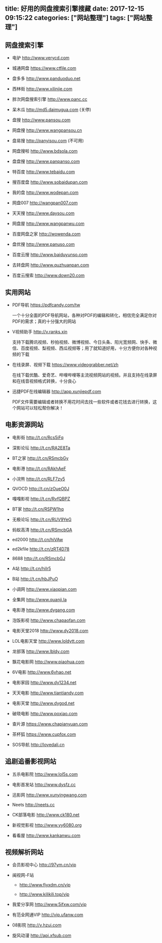 title: 好用的网盘搜索引擎搜藏
date: 2017-12-15 09:15:22
categories: ["网站整理"]
tags: ["网站整理"]
---

## 网盘搜索引擎

* 电驴 http://www.verycd.com

* 城通网盘 https://www.ctfile.com

* 盘多多 http://www.panduoduo.net

* 西林街 http://www.xilinjie.com

* 胖次网盘搜索引擎 http://www.panc.cc

* 呆木瓜 http://md5.daimugua.com (关停)

* 盘搜 http://www.pansou.com

* 网盘搜 http://www.wangpansou.cn

* 盘易搜 http://panyisou.com (不可用)

* 网盘搜啦 http://www.bdsola.com

* 盘盘搜 http://www.panpanso.com

* 特百度 http://www.tebaidu.com

* 搜百度盘 http://www.sobaidupan.com

* 我的盘 http://www.wodepan.com

* 网盘007 http://wangpan007.com

* 天天搜 http://www.daysou.com

* 网盘屋 http://www.wangpanwu.com

* 百度网盘之家 http://wowenda.com

* 盘优搜 http://www.panuso.com

* 百度云搜 http://www.baiduyunso.com

* 去转盘网 http://www.quzhuanpan.com

* 百度云搜索 http://www.down20.com


## 实用网站

* PDF导航 https://pdfcandy.com/tw

  一个十分全面的PDF导航网站，各种对PDF的编辑和转化，相信完全满足你对PDF的需求；真的十分强大的网站

* V视频助手 http://v.ranks.xin

  支持下载腾讯视频、秒拍视频、微博视频、今日头条、阳光宽频网、快手、微信、百度视频、梨视频、西瓜视频等；用了就知道好用，十分方便你对各种视频的下载

* 在线录屏、视频下载 https://www.videograbber.net/zh

  在线下载优酷、爱奇艺、哔哩哔哩等主流视频网站的视频。并且支持在线录屏和在线音视频格式转换，十分良心

* 迅捷PDF在线编辑器 http://app.xunjiepdf.com

  PDF文件需要编辑或者转换不用花时间去找一些软件或者花钱去进行转换，这个网站可以轻松帮你解决！


## 电影资源网站

* 电影街 http://t.cn/Rcs5iFq

* 深影论坛 http://t.cn/RA2E8Ta

* BT之家 http://t.cn/RSmcbGy

* 电影港 http://t.cn/RAkhAeF

* 小浣熊 http://t.cn/RLF7zy5

* QVOCD http://t.cn/zOueO0J

* 嘎嘎影视 http://t.cn/RvfQBPZ

* BT家 http://t.cn/RSPW1hq

* 无极论坛 http://t.cn/RUV9YeG

* 蚂蚁高清 http://t.cn/RSmcbGA

* ed2000 http://t.cn/hiVAw

* ed2kfile http://t.cn/zRT4D78

* 8688 http://t.cn/RSmcbGJ

* A站 http://t.cn/hiIr5

* B站 http://t.cn/hbJPuO

* 小调网 http://www.xiaopian.com

* 全集网 http://www.quanji.la

* 电影港 http://www.dygang.com

* 泡饭影视 http://www.chapaofan.com

* 电影天堂2018 http://www.dy2018.com

* LOL电影天堂 http://www.loldytt.com

* 龙部落 http://www.lbldy.com

* 飘花电影网 http://www.piaohua.com

* 6V电影 http://www.6vhao.net

* 电影家园 http://www.dy1234.net

* 天天电影 http://www.tiantiandy.com

* 电影天堂 http://www.dygod.net

* 破晓电影 http://www.poxiao.com

* 查片源 https://www.chapianyuan.com

* 茶杯狐 https://www.cupfox.com

* SOS导航 http://lovedali.cn


## 追剧追番影视网站

* 五杀电影院 http://www.lol5s.com

* 电影首发站 http://www.dysfz.cc

* 迅影网 http://www.xunyingwang.com

* Neets http://neets.cc

* CK部落电影 http://www.ck180.net

* 新视觉影视 http://www.yy6080.org

* 看看屋 http://www.kankanwu.com


## 视频解析网站

* 会员影视中心 http://97ym.cn/vip

* 闽视网-F站

  - http://www.fjyxdm.cn/vip
  
  - http://www.kilikili.top/vip

* 我爱分享网 http://www.5ifxw.com/vip

* 有范全网通VIP http://vip.ufanw.com

* 08影院 http://v.hzui.com

* 旋风动漫 http://api.xfsub.com